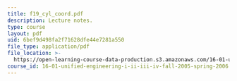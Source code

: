 ```yaml
---
title: f19_cyl_coord.pdf
description: Lecture notes.
type: course
layout: pdf
uid: 6bef9d498fa2f71628dfe44e7281a550
file_type: application/pdf
file_location: >-
  https://open-learning-course-data-production.s3.amazonaws.com/16-01-unified-engineering-i-ii-iii-iv-fall-2005-spring-2006/6bef9d498fa2f71628dfe44e7281a550_f19_cyl_coord.pdf
course_id: 16-01-unified-engineering-i-ii-iii-iv-fall-2005-spring-2006
---
```

